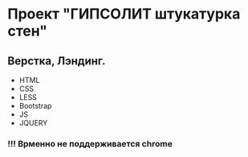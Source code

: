 # Проект "ГИПСОЛИТ штукатурка стен"
## Верстка, Лэндинг.

+ HTML
+ CSS
+ LESS
+ Bootstrap
+ JS
+ JQUERY

### !!! Врменно не поддерживается chrome
